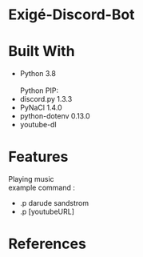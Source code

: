 # Exigé-Discord-Bot

# Built With
- Python 3.8<br/><br/>
Python PIP:<br/>
- discord.py 1.3.3
- PyNaCl 1.4.0
- python-dotenv 0.13.0
- youtube-dl

# Features
Playing music <br/>
example command : 
- .p darude sandstrom
- .p [youtubeURL]
# References
